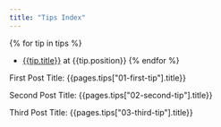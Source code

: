 ```yaml
---
title: "Tips Index"
---
```


{% for tip in tips %}
* [{{tip.title}}]({{tip.path}}) at {{tip.position}}
{% endfor %}

First Post Title: {{pages.tips["01-first-tip"].title}}

Second Post Title: {{pages.tips["02-second-tip"].title}}

Third Post Title: {{pages.tips["03-third-tip"].title}}
